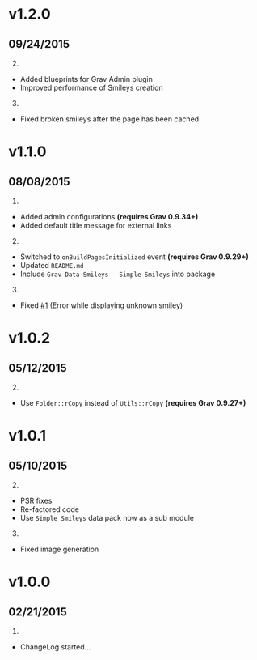 # v1.2.0
## 09/24/2015

2. [](#improved)
  * Added blueprints for Grav Admin plugin
  * Improved performance of Smileys creation
3. [](#bugfix)
  * Fixed broken smileys after the page has been cached

# v1.1.0
## 08/08/2015

1. [](#new)
  * Added admin configurations **(requires Grav 0.9.34+)**
  * Added default title message for external links
2. [](#improved)
  * Switched to `onBuildPagesInitialized` event **(requires Grav 0.9.29+)**
  * Updated `README.md`
  * Include `Grav Data Smileys - Simple Smileys` into package
3. [](#bugfix)
  * Fixed [#1](https://github.com/Sommerregen/grav-plugin-smileys/issues/1) (Error while displaying unknown smiley)

# v1.0.2
## 05/12/2015

2. [](#improved)
  * Use `Folder::rCopy` instead of `Utils::rCopy` **(requires Grav 0.9.27+)**

# v1.0.1
## 05/10/2015

2. [](#improved)
  * PSR fixes
  * Re-factored code
  * Use `Simple Smileys` data pack now as a sub module
3. [](#bugfix)
  * Fixed image generation

# v1.0.0
## 02/21/2015

1. [](#new)
  * ChangeLog started...
